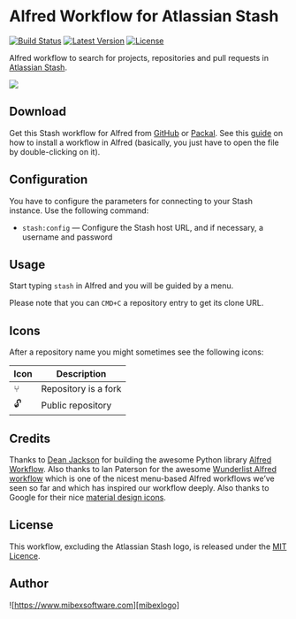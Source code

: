 # Alfred Workflow for Atlassian Stash #

[![Build Status](http://img.shields.io/travis/mibexsoftware/alfred-stash-workflow.svg?style=flat-square)](https://travis-ci.org/mibexsoftware/alfred-stash-workflow)
[![Latest Version](http://img.shields.io/github/release/mibexsoftware/alfred-stash-workflow.svg?style=flat-square)](https://github.com/mibexsoftware/alfred-stash-workflow/releases)
[![License](http://img.shields.io/badge/license-MIT-blue.svg?style=flat-square)](http://mibexsoftware.mit-license.org/2015)


Alfred workflow to search for projects, repositories and pull requests in [Atlassian Stash][stash].


![][screencast]


## Download ##

Get this Stash workflow for Alfred from [GitHub][gh-releases] or [Packal][packal-page]. See 
this [guide][alfred-workflow-installation] on how to install a workflow in Alfred (basically, you 
just have to open the file by double-clicking on it).


## Configuration ##

You have to configure the parameters for connecting to your Stash instance. Use the following command:

- `stash:config` — Configure the Stash host URL, and if necessary, a username and password


## Usage ##

Start typing `stash` in Alfred and you will be guided by a menu.

Please note that you can `CMD+C` a repository entry to get its clone URL.


## Icons ##

After a repository name you might sometimes see the following icons:

| Icon |                    Description                    |
|------|---------------------------------------------------|
|  ⑂   | Repository is a fork                              |
|  🔓   | Public repository                                 |


## Credits ##

Thanks to [Dean Jackson][deanishe] for building the awesome Python library [Alfred Workflow][alfred-workflow].
Also thanks to Ian Paterson for the awesome [Wunderlist Alfred workflow][wunderlist] which is one of the nicest 
menu-based Alfred workflows we’ve seen so far and which has inspired our workflow deeply.
Also thanks to Google for their nice [material design icons][google-material-design].


## License ##

This workflow, excluding the Atlassian Stash logo, is released under the [MIT Licence][mit].


## Author

![https://www.mibexsoftware.com][mibexlogo]


[stash]: http://www.atlassian.com/stash
[wunderlist]: https://github.com/idpaterson/alfred-wunderlist-workflow
[mibexlogo]: https://www.mibexsoftware.com/wp-content/uploads/2015/06/mibex.png
[deanishe]: hhttps://github.com/deanishe
[mit]: http://opensource.org/licenses/MIT
[alfred-workflow]: hhttps://github.com/deanishe
[gh-releases]: https://github.com/mibexsoftware/alfred-stash-workflow/releases
[packal-page]: http://www.packal.org/workflow/atlassian-stash-workflow
[screencast]: https://raw.githubusercontent.com/mibexsoftware/alfred-stash-workflow/master/screencast.gif
[alfred-workflow-installation]: http://support.alfredapp.com/workflows:installing/
[google-material-design]: https://github.com/google/material-design-icons